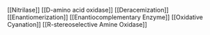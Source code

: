 [[Nitrilase]]
[[D-amino acid oxidase]]
[[Deracemization]]
[[Enantiomerization]]
[[Enantiocomplementary Enzyme]]
[[Oxidative Cyanation]]
[[R-stereoselective Amine Oxidase]]
